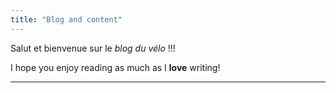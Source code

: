 ```yaml
---
title: "Blog and content"
---
```

Salut et bienvenue sur le *blog du vélo* !!!

I hope you enjoy reading as much as I **love** writing!

<hr>
